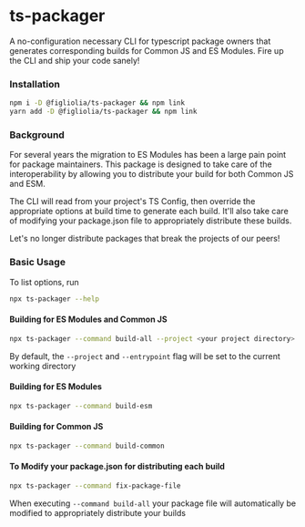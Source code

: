 # ts-packager
A no-configuration necessary CLI for typescript package owners that generates corresponding builds for Common JS and ES Modules. Fire up the CLI and ship your code sanely!

### Installation
```bash
npm i -D @figliolia/ts-packager && npm link
yarn add -D @figliolia/ts-packager && npm link
```

### Background
For several years the migration to ES Modules has been a large pain point for package maintainers. This package is designed to take care of the interoperability by allowing you to distribute your build for both Common JS and ESM. 

The CLI will read from your project's TS Config, then override the appropriate options at build time to generate each build. It'll also take care of modifying your package.json file to appropriately distribute these builds.

Let's no longer distribute packages that break the projects of our peers!

### Basic Usage
To list options, run
```bash
npx ts-packager --help
```
#### Building for ES Modules and Common JS

```bash
npx ts-packager --command build-all --project <your project directory> -entrypoint <your includes directory>
```
By default, the `--project` and `--entrypoint` flag will be set to the current working directory

#### Building for ES Modules

```bash
npx ts-packager --command build-esm
```

#### Building for Common JS

```bash
npx ts-packager --command build-common
```

#### To Modify your package.json for distributing each build

```bash
npx ts-packager --command fix-package-file
```
When executing `--command build-all` your package file will automatically be modified to appropriately distribute your builds

